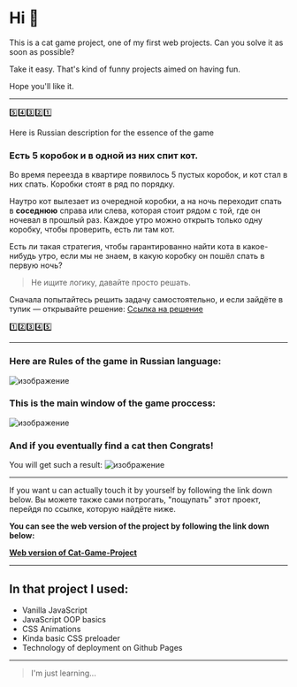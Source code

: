 # Hi 👋

This is a cat game project, one of my first web projects. Can you solve it as soon as possible?

Take it easy. That's kind of funny projects aimed on having fun. 

Hope you'll like it.

---

5️⃣4️⃣3️⃣2️⃣1️⃣

Here is Russian description for the essence of the game

### Есть **5 коробок** и в **одной** из них спит кот.

Во время переезда в квартире появилось 5 пустых коробок, и кот стал в них спать. Коробки стоят в ряд по порядку.

Наутро кот вылезает из очередной коробки, а на ночь переходит спать в __соседнюю__ справа или слева, которая стоит рядом с той, где он ночевал в прошлый раз. Каждое утро можно открыть только одну коробку, чтобы проверить, есть ли там кот.

Есть ли такая стратегия, чтобы гарантированно найти кота в какое-нибудь утро, если мы не знаем, в какую коробку он пошёл спать в первую ночь?

> Не ищите логику, давайте просто решать.

Сначала попытайтесь решить задачу самостоятельно, и если зайдёте в тупик — открывайте решение: [Ссылка на решение](https://thecode.media/k1cat)

1️⃣2️⃣3️⃣4️⃣5️⃣

---

### Here are Rules of the game in Russian language:

![изображение](https://user-images.githubusercontent.com/89917619/156006241-f2d8a028-b6ff-44ee-b6e4-81f8bfcee631.png)

### This is the main window of the game proccess:

![изображение](https://user-images.githubusercontent.com/89917619/156006470-1e2485b4-a976-42a3-b312-30f7a7322f25.png)

### And if you eventually find a cat then Congrats! 

You will get such a result:
![изображение](https://user-images.githubusercontent.com/89917619/156008446-64cd5d04-0fbb-4e8f-81ca-abb2c259d49d.png)

---

If you want u can actually touch it by yourself by following the link down below.
Вы можете также сами потрогать, "пощупать" этот проект, перейдя по ссылке, которую найдёте ниже.

**You can see the web version of the project by following the link down below:**

**[Web version of Cat-Game-Project](https://daniilboyarinkov.github.io/Cat_game_project/Cat-game/)**

---

## In that project I used:
 + Vanilla JavaScript
 + JavaScript OOP basics
 + CSS Animations
 + Kinda basic CSS preloader
 + Technology of deployment on Github Pages

---

> I'm just learning...
